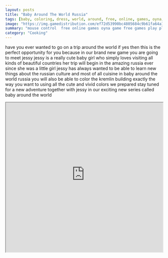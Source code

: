 ```yaml
---
layout: posts
title: "Baby Around The World Russia"
tags: [baby, coloring, dress, world, around, free, online, games, oyna, game, free, games, play, play, games]
image: "https://img.gamedistribution.com/ef72d53990bc4805684c9b61fa64a102.jpg"
summary: "mouse control  free online games oyna game free games play play games"
category: "Cooking"
---
```


have you ever wanted to go on a trip around the world if yes then this is the perfect opportunity for you because in our brand new game you are going to meet jessy jessy is a really cute baby girl who simply loves visiting all kinds of beautiful countries her trip will begin in the amazing russia ever since she was a little girl jessy has always wanted to be able to learn new things about the russian culture and most of all cuisine in baby around the world russia you will also be able to color the kremlin building exactly the way you want to using all the cute and vivid colors we prepared stay tuned for a new adventure together with jessy in our exciting new series called baby around the world

<iframe width="100%" height="480px;" src="https://flash.gamedistribution.com?game=ef72d53990bc4805684c9b61fa64a102"></iframe>